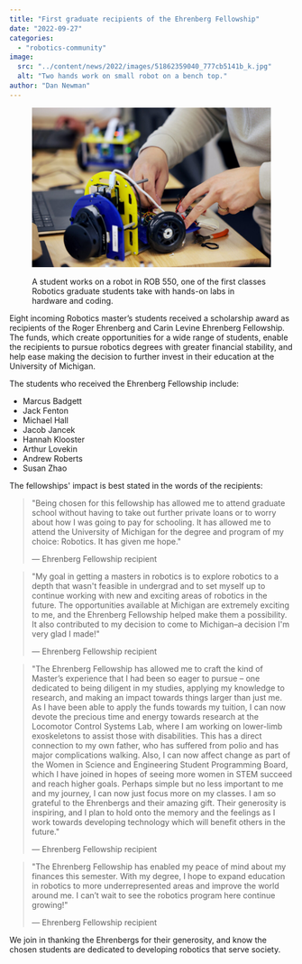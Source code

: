 ```yaml
---
title: "First graduate recipients of the Ehrenberg Fellowship"
date: "2022-09-27"
categories: 
  - "robotics-community"
image: 
  src: "../content/news/2022/images/51862359040_777cb5141b_k.jpg"
  alt: "Two hands work on small robot on a bench top."
author: "Dan Newman"
---
```


<figure>

![Two hands work on small robot on a bench top.](images/51862359040_777cb5141b_k-1024x683.jpg)

<figcaption>

A student works on a robot in ROB 550, one of the first classes Robotics graduate students take with hands-on labs in hardware and coding.

</figcaption>

</figure>

Eight incoming Robotics master’s students received a scholarship award as recipients of the Roger Ehrenberg and Carin Levine Ehrenberg Fellowship. The funds, which create opportunities for a wide range of students, enable the recipients to pursue robotics degrees with greater financial stability, and help ease making the decision to further invest in their education at the University of Michigan.

<!--more-->

The students who received the Ehrenberg Fellowship include:

- Marcus Badgett
- Jack Fenton
- Michael Hall
- Jacob Jancek
- Hannah Klooster
- Arthur Lovekin
- Andrew Roberts
- Susan Zhao

The fellowships' impact is best stated in the words of the recipients:

> "Being chosen for this fellowship has allowed me to attend graduate school without having to take out further private loans or to worry about how I was going to pay for schooling. It has allowed me to attend the University of Michigan for the degree and program of my choice: Robotics. It has given me hope."
> 
> — Ehrenberg Fellowship recipient

> "My goal in getting a masters in robotics is to explore robotics to a depth that wasn't feasible in undergrad and to set myself up to continue working with new and exciting areas of robotics in the future. The opportunities available at Michigan are extremely exciting to me, and the Ehrenberg Fellowship helped make them a possibility. It also contributed to my decision to come to Michigan–a decision I'm very glad I made!"
> 
> — Ehrenberg Fellowship recipient

> "The Ehrenberg Fellowship has allowed me to craft the kind of Master’s experience that I had been so eager to pursue – one dedicated to being diligent in my studies, applying my knowledge to research, and making an impact towards things larger than just me. As I have been able to apply the funds towards my tuition, I can now devote the precious time and energy towards research at the Locomotor Control Systems Lab, where I am working on lower-limb exoskeletons to assist those with disabilities. This has a direct connection to my own father, who has suffered from polio and has major complications walking. Also, I can now affect change as part of the Women in Science and Engineering Student Programming Board, which I have joined in hopes of seeing more women in STEM succeed and reach higher goals. Perhaps simple but no less important to me and my journey, I can now just focus more on my classes. I am so grateful to the Ehrenbergs and their amazing gift. Their generosity is inspiring, and I plan to hold onto the memory and the feelings as I work towards developing technology which will benefit others in the future."
> 
> — Ehrenberg Fellowship recipient

> "The Ehrenberg Fellowship has enabled my peace of mind about my finances this semester. With my degree, I hope to expand education in robotics to more underrepresented areas and improve the world around me. I can’t wait to see the robotics program here continue growing!"
> 
> — Ehrenberg Fellowship recipient

We join in thanking the Ehrenbergs for their generosity, and know the chosen students are dedicated to developing robotics that serve society.
